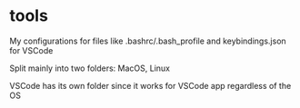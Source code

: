 # tools
My configurations for files like .bashrc/.bash_profile and keybindings.json for VSCode

Split mainly into two folders: MacOS, Linux

VSCode has its own folder since it works for VSCode app regardless of the OS
